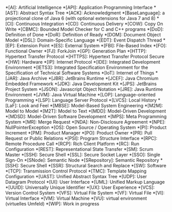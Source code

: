 *[AI]: Artificial Intelligence
*[API]: Application Programming Interface
*[AST]: Abstract Syntax Tree
*[ACK]: Acknowledgment
*[BaseLanguage]: a projectional clone of Java 6 (with optional extensions for Java 7 and 8)
*[CI]: Continuous Integration
*[CD]: Continuous Delivery
*[COW]: Copy On Write
*[CBMC]: Bounded Model Checker for C and C++ programs
*[DoD]: Definition of Done
*[DoR]: Definition of Ready
*[DOM]: Document Object Model
*[DSL]: Domain-Specific Language
*[EDT]: Event Dispatch Thread
*[EP]: Extension Point
*[ES]: External System
*[FBI]: File-Based Index
*[FO]: Functional Owner
*[FJ]: ForkJoin
*[GP]: Generation Plan
*[HTTP]: Hypertext Transfer Protocol
*[HTTPS]: Hypertext Transfer Protocol Secure
*[HW]: Hardware
*[IP]: Internet Protocol
*[IDE]: Integrated Development Environment
*[IETS3]: Integrated Specification Environment for the Specification of Technical Software Systems
*[IoT]: Internet of Things
*[JAR]: Java Archive
*[JBR]: JetBrains Runtime
*[JCEF]: Java Chromium Embedded Framework
*[JDK]: Java Development Kit
*[JPS]: JetBrains Project System
*[JSON]: Javascript Object Notation
*[JRE]: Java Runtime Environment
*[JVM]: Java Virtual Machine
*[LOP]: Language-oriented Programming
*[LSP]: Language Server Protocol
*[LVCS]: Local History
*[LaF]: Look and Feel
*[MBSE]: Model-Based System Engineering
*[M2M]: Model to Model
*[M2T]: Model to Text
*[MDD]: Model-Driven Development
*[MDSD]: Model-Driven Software Development
*[MPS]: Meta Programming System
*[MR]: Merge Request
*[NDA]: Non-Disclosure Agreement
*[NPE]: NullPointerException
*[OS]: Open Source / Operating System
*[PI]: Product Increment
*[PM]: Product Manager
*[PO]: Product Owner
*[PR]: Pull Request or Public Relations
*[PSI]: Program Structure Interface
*[RPC]: Remote Procedure Call
*[RCP]: Rich Client Platform
*[RC]: Run Configuration
*[REST]: Representational State Transfer
*[SM]: Scrum Master
*[SSH]: Secure Shell
*[SSL]: Secure Socket Layer
*[SSO]: Single Sign-On
*[SNode]: Semantic Node
*[SRepository]: Semantic Repository
*[SSH]: Secure Shell
*[SSR]: Structural Search and Replace
*[SW]: Software
*[TCP]: Transmission Control Protocol
*[TMC]: Template Mapping Configuration
*[UAST]: Unified Abstract Syntax Tree
*[UDP]: User Datagram Protocol
*[UI]: User Interface
*[UML]: Unified Markup Language
*[UUID]: Universally Unique Identifier
*[UX]: User Experience
*[VCS]: Version Control System
*[VFS]: Virtual File System
*[VF]: Virtual File
*[VI]: Virtual Interface
*[VM]: Virtual Machine
*[VU]: virtual environment (virtuelles Umfeld)
*[WIP]: Work in progress